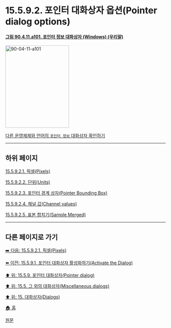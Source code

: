 # 15.5.9.2. 포인터 대화상자 옵션(Pointer dialog options)

<a id="90-04-11-a101"></a>

#### [그림 90.4.11.a101. 포인터 정보 대화상자 (Windows) (우리말)](./90-04-0011-pointer_information.md#90-04-11-a101)
<img width="200" height="258" alt="90-04-11-a101" src="https://github.com/user-attachments/assets/63ea98ea-3dbb-4616-b831-3377ee9d9f41" />

[다른 운영체제와 언어의 `포인터 정보` 대화상자 확인하기](./90-04-0011-pointer_information.md#90-04-11-a102)

***

## 하위 페이지

[15.5.9.2.1. 픽셀(Pixels)](./15-05-09-02-01-pixels.md)

[15.5.9.2.2. 단위(Units)](./15-05-09-02-02-units.md)

[15.5.9.2.3. 포인터 경계 상자(Pointer Bounding Box)](./15-05-09-02-03-pointer_bounding_box.md)

[15.5.9.2.4. 채널 값(Channel values)](./15-05-09-02-04-channel_values.md)

[15.5.9.2.5. 표본 합치기(Sample Merged)](./15-05-09-02-05-sample_merged.md)

***

## 다른 페이지로 가기

[➡️ 다음: 15.5.9.2.1. 픽셀(Pixels)](./15-05-09-02-01-pixels.md)

[⬅️ 이전: 15.5.9.1. 포인터 대화상자 활성화하기(Activate the Dialog)](./15-05-09-01-activating_the_dialog.md)

[⬆️ 위: 15.5.9. 포인터 대화상자(Pointer dialog)](./15-05-09-00-pointer-dialog.md)

[⬆️ 위: 15.5. 그 외의 대화상자(Miscellaneous dialogs)](./15-05-00-miscellaneous-dialogs.md)

[⬆️ 위: 15. 대화상자(Dialogs)](./15-00-dialogs.md)

[🏠 홈](./00-home.md)

[원문](https://docs.gimp.org/2.10/ko/gimp-pointer-info-dialog.html#idm22212)